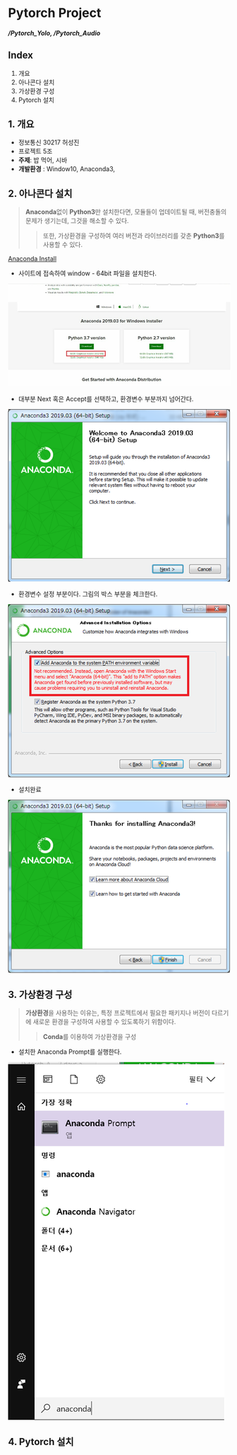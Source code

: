 # Pytorch Project

##### /Pytorch_Yolo, /Pytorch_Audio

## Index

1. 개요
2. 아나콘다 설치
3. 가상환경 구성
4. Pytorch 설치



## 1. 개요

* 정보통신 30217 허성진
* 프로젝트 5조
* **주제**: 밥 먹어, 시바
* **개발환경** : Window10, Anaconda3, 



## 2. 아나콘다 설치

> **Anaconda**없이 **Python3**만 설치한다면, 모듈들이 업데이트될 때, 버전충돌의 문제가 생기는데, 그것을 해소할 수 있다.
>
> > 또한, 가상환경을 구성하여 여러 버전과 라이브러리를 갖춘 **Python3**를 사용할 수 있다.

[Anaconda Install](https://www.anaconda.com/distribution/)

- 사이트에 접속하여 window - 64bit 파일을 설치한다.

![anaconda_1](./images/anaconda_1.jpg)

* 대부분 Next 혹은 Accept를 선택하고, 환경변수 부분까지 넘어간다.

![anaconda_2](./images/anaconda_2.png)

* 환경변수 설정 부분이다. 그림의 박스 부분을 체크한다.

![anaconda_3](./images/anaconda_3.png)

* 설치완료

![anaconda_4](./images/anaconda_4.png)

## 3. 가상환경 구성

> **가상환경**을 사용하는 이유는, 특정 프로젝트에서 필요한 패키지나 버전이 다르기에 새로운 환경을 구성하여 사용할 수 있도록하기 위함이다.
>
> > **Conda**를 이용하여 가상환경을 구성



* 설치한 Anaconda Prompt를 실행한다.

![env_1](./images/env_1.png)





## 4. Pytorch 설치



